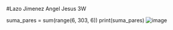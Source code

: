 #Lazo Jimenez Angel Jesus 3W

suma_pares = sum(range(6, 303, 6))
print(suma_pares)
![image](https://github.com/user-attachments/assets/cb8a2668-1128-46f8-94bd-a35e22ca8b89)
